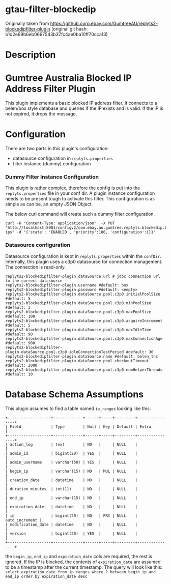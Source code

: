 # gtau-filter-blockedip

Originally taken from https://github.corp.ebay.com/GumtreeAU/replyts2-blockedipfilter-plugin
(original git hash: b1d2e69b6eb0697543b37fc4ae0ba10ff70cca13)

# Description

# Gumtree Australia Blocked IP Address Filter Plugin
 This plugin implements a basic blocked IP address filter. It connects to a belen/box style database and queries if the IP exists and is valid.
 If the IP is not expired, it drops the message.

# Configuration

There are two parts in this plugin's configuration:
* datasource configuration in `replyts.properties`
* filter instance (dummy) configuration

### Dummy Filter Instance Configuration
This plugin is rather complex, therefore the config is put into the `replyts.properties` file in your conf dir.
A plugin instance configuration needs to be present tough to activate this filter. This configuration is as simple as can be, an empty JSON Object.

The below curl command will create such a dummy filter configuration.

```
curl -H "Content-Type: application/json"  -X PUT "http://localhost:8081/configv2/com.ebay.au.gumtree.replyts.blockedip.BlockedIpFilterFactory/blocked-ips" -d "{'state': 'ENABLED', 'priority':100, 'configuration':{}}"
```

### Datasource configuration
Datasource configuration is kept in `replyts.properties` within the `confDir`.
Internally, this plugin uses a c3p0 datasource for connection management. The connection is read-only.
```
replyts2-blockedipfilter-plugin.dataSource.url # jdbc connection url to the correct datasource
replyts2-blockedipfilter-plugin.username #default: box
replyts2-blockedipfilter-plugin.password #default: <empty>
replyts2-blockedipfilter-plugin.dataSource.pool.c3p0.initialPoolSize #default: 5
replyts2-blockedipfilter-plugin.dataSource.pool.c3p0.minPoolSize #default: 3
replyts2-blockedipfilter-plugin.dataSource.pool.c3p0.maxPoolSize #default: 100
replyts2-blockedipfilter-plugin.dataSource.pool.c3p0.acquireIncrement #default: 5
replyts2-blockedipfilter-plugin.dataSource.pool.c3p0.maxIdleTime #default: 90
replyts2-blockedipfilter-plugin.dataSource.pool.c3p0.maxConnectionAge #default: 900
replyts2-blockedipfilter-plugin.dataSource.pool.c3p0.idleConnectionTestPeriod #default: 30
replyts2-blockedipfilter-plugin.dataSource.name #default: belen_tns
replyts2-blockedipfilter-plugin.dataSource.pool.checkoutTimeout #default: 2000
replyts2-blockedipfilter-plugin.dataSource.pool.c3p0.numHelperThreads #default: 10
```

# Database Schema Assumptions
This plugin assumes to find a table named `ip_ranges` looking like this:

```
+-------------------+-------------+------+-----+---------+----------------+
| Field             | Type        | Null | Key | Default | Extra          |
+-------------------+-------------+------+-----+---------+----------------+
| action_log        | text        | NO   |     | NULL    |                |
| admin_id          | bigint(20)  | YES  |     | NULL    |                |
| admin_username    | varchar(50) | YES  |     | NULL    |                |
| begin_ip          | varchar(15) | NO   | MUL | NULL    |                |
| creation_date     | datetime    | NO   |     | NULL    |                |
| duration_minutes  | int(11)     | NO   |     | NULL    |                |
| end_ip            | varchar(15) | NO   |     | NULL    |                |
| expiration_date   | datetime    | NO   |     | NULL    |                |
| id                | bigint(20)  | NO   | PRI | NULL    | auto_increment |
| modification_date | datetime    | NO   |     | NULL    |                |
| version           | bigint(20)  | YES  |     | NULL    |                |
+-------------------+-------------+------+-----+---------+----------------+

```

the `begin_ip`, `end_ip` and `expiration_date` cols are required, the rest is ignored. If the IP is blocked, the contents of `expiration_date` are assumed to be a timestamp after the current timestamp.
The query will look like this: `select expiration_date from ip_ranges where ? between begin_ip and end_ip order by expiration_date desc`